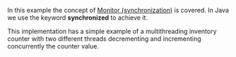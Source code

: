 In this example the concept of 
[Monitor (synchronization)](https://en.wikipedia.org/wiki/Monitor_(synchronization)) 
is covered. In Java we use the keyword **synchronized** to achieve it.

This implementation has a simple example of a multithreading 
inventory counter with two different threads decrementing 
and incrementing concurrently the counter value.